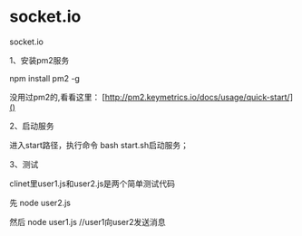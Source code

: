 # socket.io
socket.io

1、安装pm2服务

npm install pm2 -g

没用过pm2的,看看这里： [http://pm2.keymetrics.io/docs/usage/quick-start/]()

2、启动服务

进入start路径，执行命令 bash start.sh启动服务；

3、测试

clinet里user1.js和user2.js是两个简单测试代码

先 node user2.js

然后 node user1.js  //user1向user2发送消息
